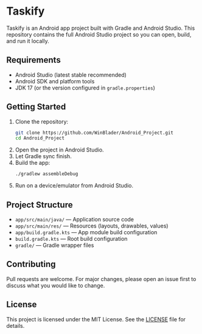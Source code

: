 # Taskify

Taskify is an Android app project built with Gradle and Android Studio. This repository contains the full Android Studio project so you can open, build, and run it locally.

## Requirements
- Android Studio (latest stable recommended)
- Android SDK and platform tools
- JDK 17 (or the version configured in `gradle.properties`)

## Getting Started
1. Clone the repository:
   ```bash
   git clone https://github.com/WinBlader/Android_Project.git
   cd Android_Project
   ```
2. Open the project in Android Studio.
3. Let Gradle sync finish.
4. Build the app:
   ```bash
   ./gradlew assembleDebug
   ```
5. Run on a device/emulator from Android Studio.

## Project Structure
- `app/src/main/java/` — Application source code
- `app/src/main/res/` — Resources (layouts, drawables, values)
- `app/build.gradle.kts` — App module build configuration
- `build.gradle.kts` — Root build configuration
- `gradle/` — Gradle wrapper files

## Contributing
Pull requests are welcome. For major changes, please open an issue first to discuss what you would like to change.

## License
This project is licensed under the MIT License. See the [LICENSE](LICENSE) file for details.
